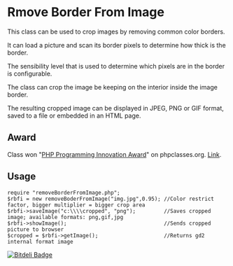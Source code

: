 Rmove Border From Image
======================

This class can be used to crop images by removing common color borders.

It can load a picture and scan its border pixels to determine how thick is the border.

The sensibility level that is used to determine which pixels are in the border is configurable.

The class can crop the image be keeping on the interior inside the image border.

The resulting cropped image can be displayed in JPEG, PNG or GIF format, saved to a file or embedded in an HTML page. 

Award
-------

Class won "[PHP Programming Innovation Award](http://www.phpclasses.org/award/innovation/)" on phpclasses.org. [Link](http://www.phpclasses.org/package/5181-PHP-Crop-images-by-removing-common-color-borders.html). 

Usage
-----
    require "removeBorderFromImage.php";
    $rbfi = new removeBoderFromImage("img.jpg",0.95); //Color restrict factor, bigger multiplier = bigger crop area
    $rbfi->saveImage("c:\\\\cropped", "png");         //Saves cropped image; available formats: png,gif,jpg
    $rbfi->showImage();                               //Sends cropped picture to browser
    $cropped = $rbfi->getImage();                     //Returns gd2 internal format image

[![Bitdeli Badge](https://d2weczhvl823v0.cloudfront.net/pawelantczak/crop-border-from-image/trend.png)](https://bitdeli.com/free "Bitdeli Badge")


